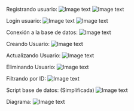 

Registrando usuario: 
![Image text](https://github.com/Cataa97/express_crud/blob/main/img/register.png)
![Image text](https://github.com/Cataa97/express_crud/blob/main/img/user_data.png)

Login usuario:
![Image text](https://github.com/Cataa97/express_crud/blob/main/img/login.png)
![Image text](https://github.com/Cataa97/express_crud/blob/main/img/jwt.png)


Conexión a la base de datos: 
![Image text](https://github.com/Cataa97/express_crud/blob/main/img/postman.png)

Creando Usuario: 
![Image text](https://github.com/Cataa97/express_crud/blob/main/img/create.png)

Actualizando Usuario: 
![Image text](https://github.com/Cataa97/express_crud/blob/main/img/put.png)

Eliminando Usuario:
![Image text](https://github.com/Cataa97/express_crud/blob/main/del.png)

Filtrando por ID:
![Image text](https://github.com/Cataa97/express_crud/blob/main/img/by_id.png)


Script base de datos:  (Simplificada)
![Image text](https://github.com/Cataa97/express_crud/blob/main/img/script.png)

Diagrama: 
![Image text](https://github.com/Cataa97/express_crud/blob/main/img/diagrama.png)

